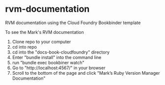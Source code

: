 # rvm-documentation
RVM documentation using the Cloud Foundry Bookbinder template

To see the Mark's RVM documentation

1. Clone repo to your computer
2. cd into repo
3. cd into the "docs-book-cloudfoundry" directory
4. Enter "bundle install" into the command line
5. run "bundle exec bookbiner watch"
6. Go to "http://localhost:4567/" in your browser
7. Scroll to the bottom of the page and click "Mark’s Ruby Version Manager Documentation"
